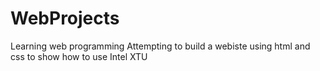 # WebProjects
Learning web programming 
Attempting to build a webiste using html and css to show how to use Intel XTU
